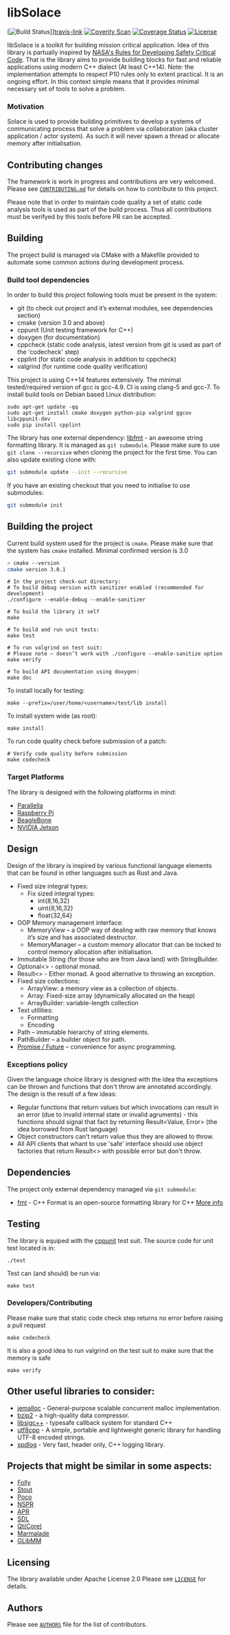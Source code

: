 libSolace
===============
[![Build Status][travis-shield]]][travis-link]
[![Coverity Scan][coverity-shield]][coverity-link]
[![Coverage Status][coveralls-shield]][coveralls-link]
[![License][license-shield]][license-link]

[travis-shield]: https://travis-ci.org/abbyssoul/libsolace.png?branch=master
[travis-link]: https://travis-ci.org/abbyssoul/libsolace
[codecov-shield]: https://codecov.io/gh/abbyssoul/libsolace/branch/master/graph/badge.svg
[codecov-link]: https://codecov.io/gh/abbyssoul/libsolace
[coverity-shield]: https://scan.coverity.com/projects/9728/badge.svg
[coverity-link]: https://scan.coverity.com/projects/abbyssoul-libsolace
[coveralls-shield]: https://coveralls.io/repos/github/abbyssoul/libsolace/badge.svg?branch=master
[coveralls-link]: https://coveralls.io/github/abbyssoul/libsolace?branch=master
[license-shield]: https://img.shields.io/badge/License-Apache%202.0-blue.svg
[license-link]: https://opensource.org/licenses/Apache-2.0

libSolace is a toolkit for building mission critical application.
Idea of this library is partually inspired by [NASA's Rules for Developing Safety Critical Code](http://spinroot.com/gerard/pdf/P10.pdf).
That is the library aims to provide building blocks for fast and reliable applications using modern C++ dialect (At least C++14).
Note: the implementation attempts to respect P10 rules only to extent practical. It is an ongoing effort.
In this context simple means that it provides minimal necessary set of tools to solve a problem.
### Motivation
Solace is used to provide building primitives to develop a systems of communicating process that solve a problem via collaboration (aka cluster application / actor system). As such it will never spawn a thread or allocate memory after initialisation.

## Contributing changes
The framework is work in progress and contributions are very welcomed.
Please see  [`CONTRIBUTING.md`](CONTRIBUTING.md) for details on how to contribute to
this project.

Please note that in order to maintain code quality a set of static code analysis tools is used as part of the build process.
Thus all contributions must be verifyed by this tools before PR can be accepted.


## Building
The project build is managed via CMake with a Makefile provided to automate some common actions during development process.

### Build tool dependencies
In order to build this project following tools must be present in the system:
* git (to check out project and it’s external modules, see dependencies section)
* cmake (version 3.0 and above)
* cppunit (Unit testing framework for C++)
* doxygen (for documentation)
* cppcheck (static code analysis, latest version from git is used as part of the 'codecheck' step)
* cpplint (for static code analysis in addition to cppcheck)
* valgrind (for runtime code quality verification)

This project is using C++14 features extensively. The minimal tested/required version of gcc is gcc-4.9.
CI is using clang-5 and gcc-7.
To install build tools on Debian based Linux distribution:
```shell
sudo apt-get update -qq
sudo apt-get install cmake doxygen python-pip valgrind ggcov libcppunit-dev
sudo pip install cpplint
```

The library has one external dependency: [libfmt](http://fmtlib.net/latest/index.html) - an awesome string formatting library.
It is managed as `git submodule`. Please make sure to use `git clone --recursive` when cloning the project for the first time.
You can also update existing clone with:
```sh
git submodule update --init --recursive
```
If you have an existing checkout that you need to initialise to use submodules:
```sh
git submodule init
```

## Building the project
Current build system used for the project is `cmake`.
Please make sure that the system has `cmake` installed. Minimal confirmed version is 3.0
```sh
> cmake --version
cmake version 3.0.1
```

```shell
# In the project check-out directory:
# To build debug version with sanitizer enabled (recommended for development)
./configure --enable-debug --enable-sanitizer

# To build the library it self
make

# To build and run unit tests:
make test

# To run valgrind on test suit:
# Please note – doesn’t work with ./configure --enable-sanitize option
make verify

# To build API documentation using doxygen:
make doc
```

To install locally for testing:
```shell
make --prefix=/user/home/<username>/test/lib install
```
To install system wide (as root):
```shell
make install
```
To run code quality check before submission of a patch:
```shell
# Verify code quality before submission
make codecheck
```



### Target Platforms
The library is designed with the following platforms in mind:
 * [Parallella](https://www.parallella.org/)
 * [Raspberry Pi](https://www.raspberrypi.org/)
 * [BeagleBone](http://beagleboard.org/)
 * [NVIDIA Jetson](https://www.nvidia.com/en-us/autonomous-machines/embedded-systems/)


## Design
Design of the library is inspired by various functional language elements that can be found in other languages such as Rust and Java.
- Fixed size integral types:
	- Fix sized integral types:
		- int{8,16,32}
		- uint{8,16,32}
		- float{32,64}
- OOP Memory management interface:
	- MemoryView – a OOP way of dealing with raw memory that knows it’s size and has associated destructor.
	- MemoryManager – a custom memory allocator that can be locked to control memory allocation after initialisation.
- Immutable String (for those who are from Java land) with StringBuilder.
- Optional<> - optional monad.
- Result<> - Either monad. A good alternative to throwing an exception.
- Fixed size collections:
    - ArrayView: a memory view as a collection of objects.
    - Array: Fixed-size array (dynamically allocated on the heap)
    - ArrayBuilder: variable-length collection
- Text utilities:
    - Formatting
    - Encoding
- Path – immutable hierarchy of string elements.
- PathBuilder – a builder object for path.
- [Promise / Future](docs/future.md) – convenience for async programming.




### Exceptions policy
Given the language choice library is designed with the idea tha exceptions can be thrown and functions that don't throw are annotated accordingly. The design is the resutl of a few ideas:
 - Regular functions that return values but which invocations can result in an error (due to invalid internal state or invalid agruments) - this functions should signal that fact by returning Result<Value, Error> (the idea borrowed from Rust language)
 - Object constructors can't return value thus they are allowed to throw.
 - All API clients that whant to use 'safe' interface should use object factories that return Result<> with possible error but don't throw.


## Dependencies
The project only external dependency managed via `git submodule`:
* [fmt](https://github.com/fmtlib/fmt) - C++ Format is an open-source formatting library for C++ [More info](http://fmtlib.net/latest/index.html)


## Testing
The library is equiped with the [cppunit](https://sourceforge.net/projects/cppunit/) test suit.
The source code for unit test located is in:
```
./test
```

Test can (and should) be run via:
```shell
make test
```

### Developers/Contributing
Please make sure that static code check step returns no error before raising a pull request
```shell
make codecheck
```

It is also a good idea to run valgrind on the test suit to make sure that the memory is safe
```shell
make verify
```


## Other useful libraries to consider:
* [jemalloc](http://www.canonware.com/jemalloc) - General-purpose scalable concurrent malloc implementation.
* [bzip2](http://www.bzip.org/) - a high-quality data compressor.
* [libsigc++](http://libsigc.sourceforge.net/) - typesafe callback system for standard C++
* [utf8cpp](http://utfcpp.sourceforge.net/) - A simple, portable and lightweight generic library for handling UTF-8 encoded strings.
* [spdlog](https://github.com/gabime/spdlog) - Very fast, header only, C++ logging library.



## Projects that might be similar in some aspects:
* [Folly](https://github.com/facebook/folly)
* [Stout](https://github.com/3rdparty/stout)
* [Poco](http://pocoproject.org/)
* [NSPR](https://developer.mozilla.org/en-US/docs/Mozilla/Projects/NSPR)
* [APR](http://apr.apache.org/)
* [SDL](http://www.libsdl.org/)
* [Qt(Core)](http://doc.qt.nokia.com/)
* [Marmalade](http://www.madewithmarmalade.com/marmalade)
* [GLibMM](http://developer.gnome.org/glibmm/)


## Licensing
The library available under Apache License 2.0
Please see [`LICENSE`](LICENSE) for details.

## Authors
Please see [`AUTHORS`](AUTHORS) file for the list of contributors.
